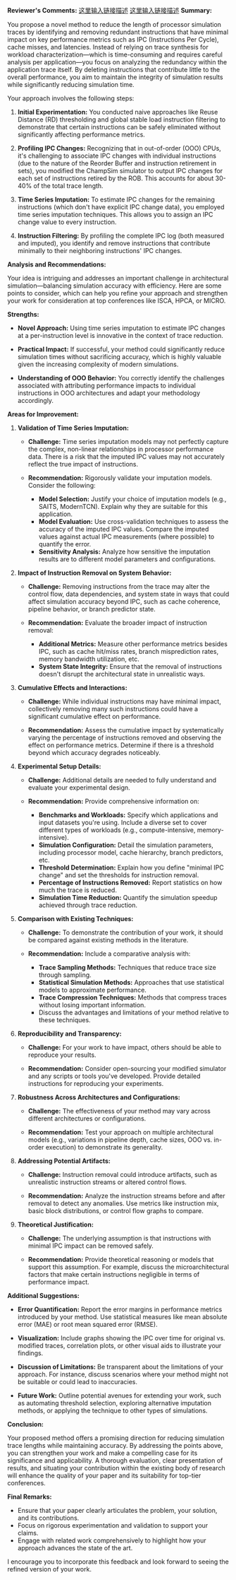 **Reviewer's Comments:**
[这里输入链接描述](https://stackoverflow.com/questions/6155951/whats-the-difference-between-deadlock-and-livelock)
[这里输入链接描述](https://stackoverflow.com/questions/41573502/why-doesnt-gcc-use-partial-registers)
**Summary:**

You propose a novel method to reduce the length of processor simulation traces by identifying and removing redundant instructions that have minimal impact on key performance metrics such as IPC (Instructions Per Cycle), cache misses, and latencies. Instead of relying on trace synthesis for workload characterization—which is time-consuming and requires careful analysis per application—you focus on analyzing the redundancy within the application trace itself. By deleting instructions that contribute little to the overall performance, you aim to maintain the integrity of simulation results while significantly reducing simulation time.

Your approach involves the following steps:

1. **Initial Experimentation:** You conducted naive approaches like Reuse Distance (RD) thresholding and global stable load instruction filtering to demonstrate that certain instructions can be safely eliminated without significantly affecting performance metrics.

2. **Profiling IPC Changes:** Recognizing that in out-of-order (OOO) CPUs, it's challenging to associate IPC changes with individual instructions (due to the nature of the Reorder Buffer and instruction retirement in sets), you modified the ChampSim simulator to output IPC changes for each set of instructions retired by the ROB. This accounts for about 30-40% of the total trace length.

3. **Time Series Imputation:** To estimate IPC changes for the remaining instructions (which don't have explicit IPC change data), you employed time series imputation techniques. This allows you to assign an IPC change value to every instruction.

4. **Instruction Filtering:** By profiling the complete IPC log (both measured and imputed), you identify and remove instructions that contribute minimally to their neighboring instructions' IPC changes.

**Analysis and Recommendations:**

Your idea is intriguing and addresses an important challenge in architectural simulation—balancing simulation accuracy with efficiency. Here are some points to consider, which can help you refine your approach and strengthen your work for consideration at top conferences like ISCA, HPCA, or MICRO.

**Strengths:**

- **Novel Approach:** Using time series imputation to estimate IPC changes at a per-instruction level is innovative in the context of trace reduction.

- **Practical Impact:** If successful, your method could significantly reduce simulation times without sacrificing accuracy, which is highly valuable given the increasing complexity of modern simulations.

- **Understanding of OOO Behavior:** You correctly identify the challenges associated with attributing performance impacts to individual instructions in OOO architectures and adapt your methodology accordingly.

**Areas for Improvement:**

1. **Validation of Time Series Imputation:**

   - **Challenge:** Time series imputation models may not perfectly capture the complex, non-linear relationships in processor performance data. There is a risk that the imputed IPC values may not accurately reflect the true impact of instructions.

   - **Recommendation:** Rigorously validate your imputation models. Consider the following:
     - **Model Selection:** Justify your choice of imputation models (e.g., SAITS, ModernTCN). Explain why they are suitable for this application.
     - **Model Evaluation:** Use cross-validation techniques to assess the accuracy of the imputed IPC values. Compare the imputed values against actual IPC measurements (where possible) to quantify the error.
     - **Sensitivity Analysis:** Analyze how sensitive the imputation results are to different model parameters and configurations.

2. **Impact of Instruction Removal on System Behavior:**

   - **Challenge:** Removing instructions from the trace may alter the control flow, data dependencies, and system state in ways that could affect simulation accuracy beyond IPC, such as cache coherence, pipeline behavior, or branch predictor state.

   - **Recommendation:** Evaluate the broader impact of instruction removal:
     - **Additional Metrics:** Measure other performance metrics besides IPC, such as cache hit/miss rates, branch misprediction rates, memory bandwidth utilization, etc.
     - **System State Integrity:** Ensure that the removal of instructions doesn't disrupt the architectural state in unrealistic ways.

3. **Cumulative Effects and Interactions:**

   - **Challenge:** While individual instructions may have minimal impact, collectively removing many such instructions could have a significant cumulative effect on performance.

   - **Recommendation:** Assess the cumulative impact by systematically varying the percentage of instructions removed and observing the effect on performance metrics. Determine if there is a threshold beyond which accuracy degrades noticeably.

4. **Experimental Setup Details:**

   - **Challenge:** Additional details are needed to fully understand and evaluate your experimental design.

   - **Recommendation:** Provide comprehensive information on:
     - **Benchmarks and Workloads:** Specify which applications and input datasets you're using. Include a diverse set to cover different types of workloads (e.g., compute-intensive, memory-intensive).
     - **Simulation Configuration:** Detail the simulation parameters, including processor model, cache hierarchy, branch predictors, etc.
     - **Threshold Determination:** Explain how you define "minimal IPC change" and set the thresholds for instruction removal.
     - **Percentage of Instructions Removed:** Report statistics on how much the trace is reduced.
     - **Simulation Time Reduction:** Quantify the simulation speedup achieved through trace reduction.

5. **Comparison with Existing Techniques:**

   - **Challenge:** To demonstrate the contribution of your work, it should be compared against existing methods in the literature.

   - **Recommendation:** Include a comparative analysis with:
     - **Trace Sampling Methods:** Techniques that reduce trace size through sampling.
     - **Statistical Simulation Methods:** Approaches that use statistical models to approximate performance.
     - **Trace Compression Techniques:** Methods that compress traces without losing important information.
     - Discuss the advantages and limitations of your method relative to these techniques.

6. **Reproducibility and Transparency:**

   - **Challenge:** For your work to have impact, others should be able to reproduce your results.

   - **Recommendation:** Consider open-sourcing your modified simulator and any scripts or tools you've developed. Provide detailed instructions for reproducing your experiments.

7. **Robustness Across Architectures and Configurations:**

   - **Challenge:** The effectiveness of your method may vary across different architectures or configurations.

   - **Recommendation:** Test your approach on multiple architectural models (e.g., variations in pipeline depth, cache sizes, OOO vs. in-order execution) to demonstrate its generality.

8. **Addressing Potential Artifacts:**

   - **Challenge:** Instruction removal could introduce artifacts, such as unrealistic instruction streams or altered control flows.

   - **Recommendation:** Analyze the instruction streams before and after removal to detect any anomalies. Use metrics like instruction mix, basic block distributions, or control flow graphs to compare.

9. **Theoretical Justification:**

   - **Challenge:** The underlying assumption is that instructions with minimal IPC impact can be removed safely.

   - **Recommendation:** Provide theoretical reasoning or models that support this assumption. For example, discuss the microarchitectural factors that make certain instructions negligible in terms of performance impact.

**Additional Suggestions:**

- **Error Quantification:** Report the error margins in performance metrics introduced by your method. Use statistical measures like mean absolute error (MAE) or root mean squared error (RMSE).

- **Visualization:** Include graphs showing the IPC over time for original vs. modified traces, correlation plots, or other visual aids to illustrate your findings.

- **Discussion of Limitations:** Be transparent about the limitations of your approach. For instance, discuss scenarios where your method might not be suitable or could lead to inaccuracies.

- **Future Work:** Outline potential avenues for extending your work, such as automating threshold selection, exploring alternative imputation methods, or applying the technique to other types of simulations.

**Conclusion:**

Your proposed method offers a promising direction for reducing simulation trace lengths while maintaining accuracy. By addressing the points above, you can strengthen your work and make a compelling case for its significance and applicability. A thorough evaluation, clear presentation of results, and situating your contribution within the existing body of research will enhance the quality of your paper and its suitability for top-tier conferences.

**Final Remarks:**

- Ensure that your paper clearly articulates the problem, your solution, and its contributions.
- Focus on rigorous experimentation and validation to support your claims.
- Engage with related work comprehensively to highlight how your approach advances the state of the art.

I encourage you to incorporate this feedback and look forward to seeing the refined version of your work.
<!--stackedit_data:
eyJoaXN0b3J5IjpbLTEyMTMwNjk5OTQsMTAyNDI1MjE5Ml19
-->